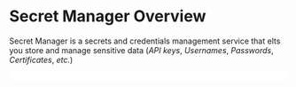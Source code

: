 # Secret Manager Overview

Secret Manager is a secrets and credentials management service that elts you store and manage sensitive data (*API keys*, *Usernames*, *Passwords*, *Certificates*, *etc.*)

![](https://github.com/JonmarCorpuz/LetsLearn/blob/main/Assets/Whitespace.png)
